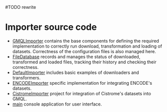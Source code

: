 #TODO rewrite 
 
   # Importer source code
   * [GMQLImporter](https://github.com/DEIB-GECO/GMQL-Importer/tree/master/src/main/scala/it/polimi/genomics/importer/GMQLImporter) contains the base components for defining the required implementation to correctly run download, transformation and loading of datasets. Correctness of the configuration files is also managed here.
   * [FileDatabase](https://github.com/DEIB-GECO/GMQL-Importer/tree/master/src/main/scala/it/polimi/genomics/importer/FileDatabase) records and manages the status of downloaded, transformed and loaded files, tracking their history and checking their correctness.
   * [DefaultImporter](https://github.com/DEIB-GECO/GMQL-Importer/tree/master/src/main/scala/it/polimi/genomics/importer/DefaultImporter) includes basic examples of downloaders and transformers.
   * [ENCODEImporter](https://github.com/DEIB-GECO/GMQL-Importer/tree/master/src/main/scala/it/polimi/genomics/importer/ENCODEImporter) specific implementation for integrating ENCODE's datasets.
   * [CistromeImporter](https://github.com/DEIB-GECO/GMQL-Importer/tree/master/src/main/scala/it/polimi/genomics/importer/CistromeImporter) project for integration of Cistrome's datasets into GMQL.
   * [main](https://github.com/DEIB-GECO/GMQL-Importer/tree/master/src/main/scala/it/polimi/genomics/importer/main) console application for user interface.
